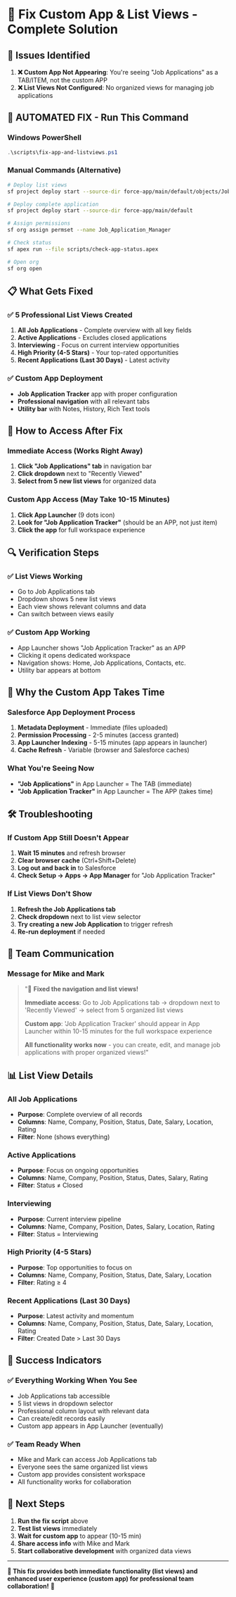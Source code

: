 # 🔧 Fix Custom App & List Views - Complete Solution

## 🎯 **Issues Identified**

1. **❌ Custom App Not Appearing**: You're seeing "Job Applications" as a TAB/ITEM, not the custom APP
2. **❌ List Views Not Configured**: No organized views for managing job applications

## 🚀 **AUTOMATED FIX - Run This Command**

### **Windows PowerShell**
```powershell
.\scripts\fix-app-and-listviews.ps1
```

### **Manual Commands (Alternative)**
```bash
# Deploy list views
sf project deploy start --source-dir force-app/main/default/objects/Job_Application__c/listViews

# Deploy complete application
sf project deploy start --source-dir force-app/main/default

# Assign permissions
sf org assign permset --name Job_Application_Manager

# Check status
sf apex run --file scripts/check-app-status.apex

# Open org
sf org open
```

## 📋 **What Gets Fixed**

### **✅ 5 Professional List Views Created**
1. **All Job Applications** - Complete overview with all key fields
2. **Active Applications** - Excludes closed applications
3. **Interviewing** - Focus on current interview opportunities
4. **High Priority (4-5 Stars)** - Your top-rated opportunities
5. **Recent Applications (Last 30 Days)** - Latest activity

### **✅ Custom App Deployment**
- **Job Application Tracker** app with proper configuration
- **Professional navigation** with all relevant tabs
- **Utility bar** with Notes, History, Rich Text tools

## 📱 **How to Access After Fix**

### **Immediate Access (Works Right Away)**
1. **Click "Job Applications" tab** in navigation bar
2. **Click dropdown** next to "Recently Viewed"
3. **Select from 5 new list views** for organized data

### **Custom App Access (May Take 10-15 Minutes)**
1. **Click App Launcher** (9 dots icon)
2. **Look for "Job Application Tracker"** (should be an APP, not just item)
3. **Click the app** for full workspace experience

## 🔍 **Verification Steps**

### **✅ List Views Working**
- Go to Job Applications tab
- Dropdown shows 5 new list views
- Each view shows relevant columns and data
- Can switch between views easily

### **✅ Custom App Working**
- App Launcher shows "Job Application Tracker" as an APP
- Clicking it opens dedicated workspace
- Navigation shows: Home, Job Applications, Contacts, etc.
- Utility bar appears at bottom

## 🤔 **Why the Custom App Takes Time**

### **Salesforce App Deployment Process**
1. **Metadata Deployment** - Immediate (files uploaded)
2. **Permission Processing** - 2-5 minutes (access granted)
3. **App Launcher Indexing** - 5-15 minutes (app appears in launcher)
4. **Cache Refresh** - Variable (browser and Salesforce caches)

### **What You're Seeing Now**
- **"Job Applications"** in App Launcher = The TAB (immediate)
- **"Job Application Tracker"** in App Launcher = The APP (takes time)

## 🛠️ **Troubleshooting**

### **If Custom App Still Doesn't Appear**
1. **Wait 15 minutes** and refresh browser
2. **Clear browser cache** (Ctrl+Shift+Delete)
3. **Log out and back in** to Salesforce
4. **Check Setup → Apps → App Manager** for "Job Application Tracker"

### **If List Views Don't Show**
1. **Refresh the Job Applications tab**
2. **Check dropdown** next to list view selector
3. **Try creating a new Job Application** to trigger refresh
4. **Re-run deployment** if needed

## 🎯 **Team Communication**

### **Message for Mike and Mark**
> "🎉 **Fixed the navigation and list views!** 
> 
> **Immediate access**: Go to Job Applications tab → dropdown next to 'Recently Viewed' → select from 5 organized list views
> 
> **Custom app**: 'Job Application Tracker' should appear in App Launcher within 10-15 minutes for the full workspace experience
> 
> **All functionality works now** - you can create, edit, and manage job applications with proper organized views!"

## 📊 **List View Details**

### **All Job Applications**
- **Purpose**: Complete overview of all records
- **Columns**: Name, Company, Position, Status, Date, Salary, Location, Rating
- **Filter**: None (shows everything)

### **Active Applications**
- **Purpose**: Focus on ongoing opportunities
- **Columns**: Name, Company, Position, Status, Dates, Salary, Rating
- **Filter**: Status ≠ Closed

### **Interviewing**
- **Purpose**: Current interview pipeline
- **Columns**: Name, Company, Position, Dates, Salary, Location, Rating
- **Filter**: Status = Interviewing

### **High Priority (4-5 Stars)**
- **Purpose**: Top opportunities to focus on
- **Columns**: Name, Company, Position, Status, Date, Salary, Location
- **Filter**: Rating ≥ 4

### **Recent Applications (Last 30 Days)**
- **Purpose**: Latest activity and momentum
- **Columns**: Name, Company, Position, Status, Date, Salary, Location, Rating
- **Filter**: Created Date > Last 30 Days

## 🎉 **Success Indicators**

### **✅ Everything Working When You See**
- Job Applications tab accessible
- 5 list views in dropdown selector
- Professional column layout with relevant data
- Can create/edit records easily
- Custom app appears in App Launcher (eventually)

### **✅ Team Ready When**
- Mike and Mark can access Job Applications tab
- Everyone sees the same organized list views
- Custom app provides consistent workspace
- All functionality works for collaboration

## 🚀 **Next Steps**

1. **Run the fix script** above
2. **Test list views** immediately
3. **Wait for custom app** to appear (10-15 min)
4. **Share access info** with Mike and Mark
5. **Start collaborative development** with organized data views

---

**🎯 This fix provides both immediate functionality (list views) and enhanced user experience (custom app) for professional team collaboration!** 🌟
